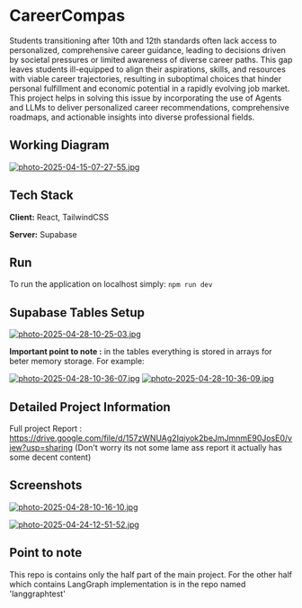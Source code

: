 # CareerCompas 

Students transitioning after 10th and 12th standards often lack access to personalized, comprehensive career guidance, leading to decisions driven by societal pressures or limited awareness of diverse career paths. This gap leaves students ill-equipped to align their aspirations, skills, and resources with viable career trajectories, resulting in suboptimal choices that hinder personal fulfillment and economic potential in a rapidly evolving job market. 
This project helps in solving this issue by incorporating the use of Agents and LLMs to deliver personalized career recommendations, comprehensive roadmaps, and actionable insights into diverse professional fields. 

##  Working Diagram

[![photo-2025-04-15-07-27-55.jpg](https://i.postimg.cc/FRC4MDNK/photo-2025-04-15-07-27-55.jpg)](https://postimg.cc/5YzTv5Hc)

## Tech Stack

**Client:** React, TailwindCSS

**Server:** Supabase

## Run
To run the application on localhost simply:  ``` npm run dev ```

## Supabase Tables Setup

[![photo-2025-04-28-10-25-03.jpg](https://i.postimg.cc/mg4gNpDx/photo-2025-04-28-10-25-03.jpg)](https://postimg.cc/3dLh3Bm9)


**Important point to note :** in the tables everything is stored in arrays for beter memory storage. For example:

[![photo-2025-04-28-10-36-07.jpg](https://i.postimg.cc/FHCws1wP/photo-2025-04-28-10-36-07.jpg)](https://postimg.cc/MnR99Z6R)
[![photo-2025-04-28-10-36-09.jpg](https://i.postimg.cc/Jzz9LjYD/photo-2025-04-28-10-36-09.jpg)](https://postimg.cc/zV4dwHr8)


## Detailed Project Information

Full project Report : https://drive.google.com/file/d/157zWNUAg2Iqiyok2beJmJmnmE90JosE0/view?usp=sharing
(Don't worry its not some lame ass report it actually has some decent content)

## Screenshots

[![photo-2025-04-28-10-16-10.jpg](https://i.postimg.cc/MHh8THc2/photo-2025-04-28-10-16-10.jpg)](https://postimg.cc/dZmfNqm4)

[![photo-2025-04-24-12-51-52.jpg](https://i.postimg.cc/qqtT4yvx/photo-2025-04-24-12-51-52.jpg)](https://postimg.cc/N2wVxyTK)


## Point to note

This repo is contains only the half part of the main project. For the other half which contains LangGraph implementation is in the repo named 'langgraphtest' 

